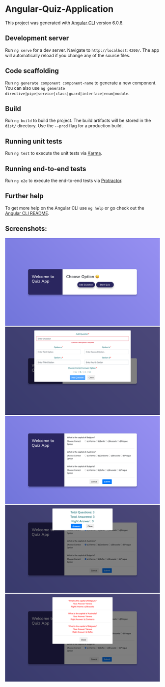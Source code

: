 # Angular-Quiz-Application

This project was generated with [Angular CLI](https://github.com/angular/angular-cli) version 6.0.8.

## Development server

Run `ng serve` for a dev server. Navigate to `http://localhost:4200/`. The app will automatically reload if you change any of the source files.

## Code scaffolding

Run `ng generate component component-name` to generate a new component. You can also use `ng generate directive|pipe|service|class|guard|interface|enum|module`.

## Build

Run `ng build` to build the project. The build artifacts will be stored in the `dist/` directory. Use the `--prod` flag for a production build.

## Running unit tests

Run `ng test` to execute the unit tests via [Karma](https://karma-runner.github.io).

## Running end-to-end tests

Run `ng e2e` to execute the end-to-end tests via [Protractor](http://www.protractortest.org/).

## Further help

To get more help on the Angular CLI use `ng help` or go check out the [Angular CLI README](https://github.com/angular/angular-cli/blob/master/README.md).

## Screenshots:
![](https://github.com/jay8299/Quiz-App/blob/master/Screen%20Shot%202021-04-22%20at%2011.27.26%20AM.png)
![](https://github.com/jay8299/Quiz-App/blob/master/Screen%20Shot%202021-04-22%20at%2011.27.41%20AM.png)
![](https://github.com/jay8299/Quiz-App/blob/master/Screen%20Shot%202021-04-22%20at%2011.27.59%20AM.png)
![](https://github.com/jay8299/Quiz-App/blob/master/Screen%20Shot%202021-04-22%20at%2011.28.16%20AM.png)
![](https://github.com/jay8299/Quiz-App/blob/master/Screen%20Shot%202021-04-22%20at%2011.29.56%20AM.png)


